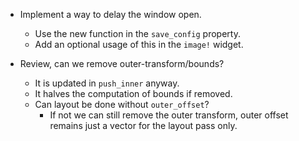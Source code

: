 * Implement a way to delay the window open.
    - Use the new function in the `save_config` property.
    - Add an optional usage of this in the `image!` widget.

* Review, can we remove outer-transform/bounds?
    - It is updated in `push_inner` anyway.
    - It halves the computation of bounds if removed.
    - Can layout be done without `outer_offset`?
        - If not we can still remove the outer transform, outer offset remains just a vector for the layout pass only.